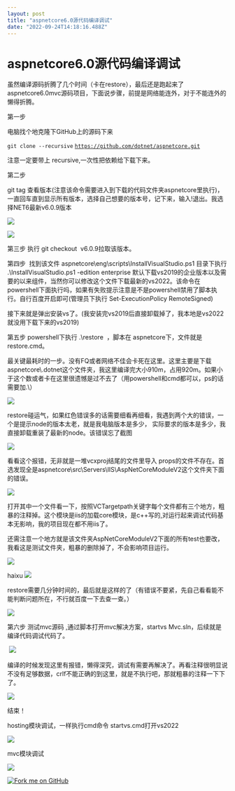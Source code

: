```yaml
---
layout: post
title: "aspnetcore6.0源代码编译调试"
date: "2022-09-24T14:18:16.488Z"
---
```

aspnetcore6.0源代码编译调试
====================

虽然编译源码折腾了几个时间（卡在restore），最后还是跑起来了aspnetcore6.0mvc源码项目，下面说步骤，前提是网络能连外，对于不能连外的懒得折腾。

第一步

电脑找个地克隆下GitHub上的源码下来

`git clone --recursive` [`https://github.com/dotnet/aspnetcore.git`](https://github.com/dotnet/aspnetcore.git) 

注意一定要带上 recursive,一次性把依赖给下载下来。

第二步

git tag 查看版本(注意该命令需要进入到下载的代码文件夹aspnetcore里执行)，一直回车直到显示所有版本，选择自己想要的版本号，记下来，输入!退出。我选择NET6最新v6.0.9版本

![](https://img2022.cnblogs.com/blog/1099890/202209/1099890-20220924002254636-128036155.png)

![](https://img2022.cnblogs.com/blog/1099890/202209/1099890-20220924002301976-624306030.png)

第三步 执行 git checkout  v6.0.9拉取该版本。

第四步  找到该文件 aspnetcore\\eng\\scripts\\InstallVisualStudio.ps1 目录下执行 .\\InstallVisualStudio.ps1 -edition enterprise 默认下载vs2019的企业版本以及需要的以来组件，当然你可以修改这个文件下载最新的vs2022。该命令在powershell下面执行吗，如果有失败提示注意是不是powershell禁用了脚本执行。自行百度开启即可(管理员下执行 Set-ExecutionPolicy RemoteSigned) 

接下来就是弹出安装vs了。(我安装完vs2019后直接卸载掉了，我本地是vs2022就没用下载下来的vs2019)

第五步 powershell下执行 .\\restore  ，脚本在 aspnetcore下，文件就是restore.cmd。

最关键最耗时的一步。没有FQ或者网络不佳会卡死在这里。这里主要是下载aspnetcore\\.dotnet这个文件夹，我这里编译完大小910m，占用920m。如果小于这个数或者卡在这里很遗憾是过不去了（用powershell和cmd都可以，ps的话需要加.\\）

![](https://img2022.cnblogs.com/blog/1099890/202209/1099890-20220924003820954-384438807.png)

restore碰运气，如果红色错误多的话需要细看再细看，我遇到两个大的错误，一个是提示node的版本太老，就是我电脑版本是多少， 实际要求的版本是多少，我直接卸载重装了最新的node。该错误忘了截图

![](https://img2022.cnblogs.com/blog/1099890/202209/1099890-20220924004335770-240867782.png)

看看这个报错，无非就是一堆vcxproj结尾的文件里导入 props的文件不存在。首选发现全是aspnetcore\\src\\Servers\\IIS\\AspNetCoreModuleV2这个文件夹下面的错误。

![](https://img2022.cnblogs.com/blog/1099890/202209/1099890-20220924004025478-1880333490.png)

打开其中一个文件看一下，按照VCTargetpath关键字每个文件都有三个地方，粗暴的注释掉。这个模块是iis的加载core模块，是c++写的,对运行起来调试代码基本无影响，我的项目现在都不用iis了。

还需注意一个地方就是该文件夹AspNetCoreModuleV2下面的所有test也要改，我看这是测试文件夹，粗暴的删除掉了，不会影响项目运行。

![](https://img2022.cnblogs.com/blog/1099890/202209/1099890-20220924004911344-1208518773.png)

haixu ![](https://img2022.cnblogs.com/blog/1099890/202209/1099890-20220924004922965-1582430022.png)

restore需要几分钟时间的，最后就是这样的了（有错误不要紧，先自己看看能不能判断问题所在，不行就百度一下去查一查。）

![](https://img2022.cnblogs.com/blog/1099890/202209/1099890-20220924005524244-2014829272.png)

第六步 测试mvc源码 ,通过脚本打开mvc解决方案，startvs Mvc.sln，后续就是编译代码调试代码了。

 ![](https://img2022.cnblogs.com/blog/1099890/202209/1099890-20220924010013069-818512028.png)

编译的时候发现这里有报错，懒得深究，调试有需要再解决了。再看注释很明显说不没有足够数据，crlf不能正确的到这里，就是不执行吧，那就粗暴的注释一下下了。

![](https://img2022.cnblogs.com/blog/1099890/202209/1099890-20220924011101300-1162086992.png)

结束！

hosting模块调试，一样执行cmd命令 startvs.cmd打开vs2022

![](https://img2022.cnblogs.com/blog/1099890/202209/1099890-20220924012610881-404862876.png)

mvc模块调试

![](https://img2022.cnblogs.com/blog/1099890/202209/1099890-20220924010930448-1822201583.png)

[![Fork me on GitHub](https://github.blog/wp-content/uploads/2008/12/forkme_left_darkblue_121621.png?resize=149%2C149)](https://github.com/liuzhixin405)